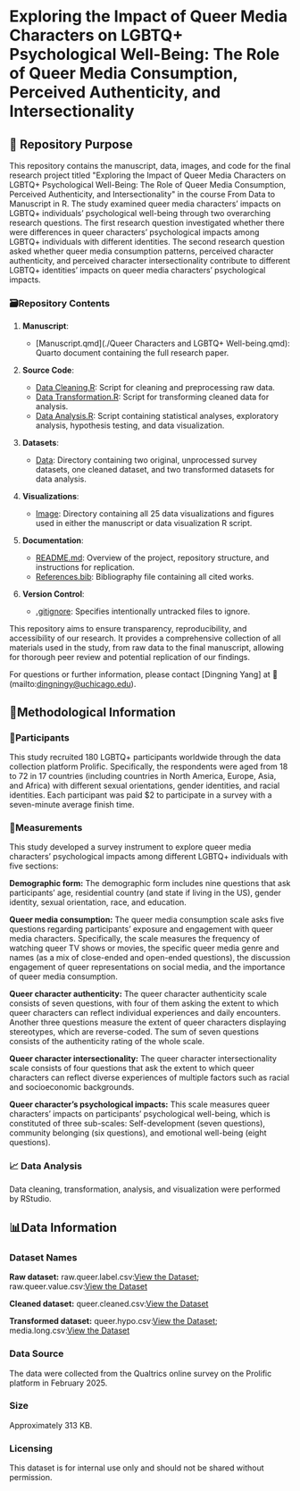 # Exploring the Impact of Queer Media Characters on LGBTQ+ Psychological Well-Being: The Role of Queer Media Consumption, Perceived Authenticity, and Intersectionality


## :rainbow: Repository Purpose
This repository contains the manuscript, data, images, and code for the final research project titled "Exploring the Impact of Queer Media Characters on LGBTQ+ Psychological Well-Being: The Role of Queer Media Consumption, Perceived Authenticity, and Intersectionality" in the course From Data to Manuscript in R. The study examined queer media characters’ impacts on LGBTQ+ individuals’ psychological well-being through two overarching research questions. The first research question investigated whether there were differences in queer characters’ psychological impacts among LGBTQ+ individuals with different identities. The second research question asked whether queer media consumption patterns, perceived character authenticity, and perceived character intersectionality contribute to different LGBTQ+ identities’ impacts on queer media characters’ psychological impacts. 


### :card_file_box:Repository Contents
1. **Manuscript**: 
   - [Manuscript.qmd](./Queer Characters and LGBTQ+ Well-being.qmd): Quarto document containing the full research paper.

2. **Source Code**:
   - [Data Cleaning.R](./Source/Data%20Cleaning.R): Script for cleaning and preprocessing raw data.
   - [Data Transformation.R](./Source/Data%20Transformation.R): Script for transforming cleaned data for analysis.
   - [Data Analysis.R](./Source/Data%20Analysis.R): Script containing statistical analyses, exploratory analysis, hypothesis testing, and data visualization. 

3. **Datasets**:
   - [Data](./Data/): Directory containing two original, unprocessed survey datasets, one cleaned dataset, and two transformed datasets for data analysis. 
  
4. **Visualizations**:
   - [Image](./Image): Directory containing all 25 data visualizations and figures used in either the manuscript or data visualization R script.

5. **Documentation**:
   - [README.md](./README.md): Overview of the project, repository structure, and instructions for replication.
   - [References.bib](./References.bib): Bibliography file containing all cited works.

6. **Version Control**:
   - [.gitignore](./.gitignore): Specifies intentionally untracked files to ignore.

This repository aims to ensure transparency, reproducibility, and accessibility of our research. It provides a comprehensive collection of all materials used in the study, from raw data to the final manuscript, allowing for thorough peer review and potential replication of our findings.

For questions or further information, please contact [Dingning Yang] at :e-mail:(mailto:dingningy@uchicago.edu).


## :test_tube:Methodological Information
### :bust_in_silhouette:Participants
This study recruited 180 LGBTQ+ participants worldwide through the data collection platform Prolific. Specifically, the respondents were aged from 18 to 72 in 17 countries (including countries in North America, Europe, Asia, and Africa) with different sexual orientations, gender identities, and racial identities. Each participant was paid $2 to participate in a survey with a seven-minute average finish time. 

### :memo:Measurements
This study developed a survey instrument to explore queer media characters’ psychological impacts among different LGBTQ+ individuals with five sections: 

**Demographic form:**
The demographic form includes nine questions that ask participants’ age, residential country (and state if living in the US), gender identity, sexual orientation, race, and education. 

**Queer media consumption:**
The queer media consumption scale asks five questions regarding participants’ exposure and engagement with queer media characters. Specifically, the scale measures the frequency of watching queer TV shows or movies, the specific queer media genre and names (as a mix of close-ended and open-ended questions), the discussion engagement of queer representations on social media, and the importance of queer media consumption. 

**Queer character authenticity:**
The queer character authenticity scale consists of seven questions, with four of them asking the extent to which queer characters can reflect individual experiences and daily encounters. Another three questions measure the extent of queer characters displaying stereotypes, which are reverse-coded. The sum of seven questions consists of the authenticity rating of the whole scale. 

**Queer character intersectionality:**
The queer character intersectionality scale consists of four questions that ask the extent to which queer characters can reflect diverse experiences of multiple factors such as racial and socioeconomic backgrounds. 

**Queer character’s psychological impacts:**
This scale measures queer characters’ impacts on participants’ psychological well-being, which is constituted of three sub-scales: Self-development (seven questions), community belonging (six questions), and emotional well-being (eight questions). 

### :chart_with_upwards_trend: Data Analysis
Data cleaning, transformation, analysis, and visualization were performed by RStudio.


## :bar_chart:Data Information

### Dataset Names

**Raw dataset:**
raw.queer.label.csv:[View the Dataset](./Data/raw.queer.label.csv);
raw.queer.value.csv:[View the Dataset](./Data/raw.queer.value.csv)

**Cleaned dataset:**
queer.cleaned.csv:[View the Dataset](./Data/queer.cleaned.csv)

**Transformed dataset:**
queer.hypo.csv:[View the Dataset](./Data/queer.hypo.csv);
media.long.csv:[View the Dataset](./Data/media.long.csv)


### Data Source
The data were collected from the Qualtrics online survey on the Prolific platform in February 2025.


### Size
Approximately 313 KB.


### Licensing
This dataset is for internal use only and should not be shared without permission.
